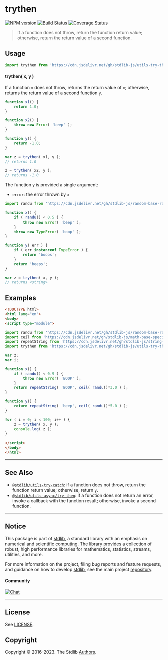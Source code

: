 <!--

@license Apache-2.0

Copyright (c) 2018 The Stdlib Authors.

Licensed under the Apache License, Version 2.0 (the "License");
you may not use this file except in compliance with the License.
You may obtain a copy of the License at

   http://www.apache.org/licenses/LICENSE-2.0

Unless required by applicable law or agreed to in writing, software
distributed under the License is distributed on an "AS IS" BASIS,
WITHOUT WARRANTIES OR CONDITIONS OF ANY KIND, either express or implied.
See the License for the specific language governing permissions and
limitations under the License.

-->

# trythen

[![NPM version][npm-image]][npm-url] [![Build Status][test-image]][test-url] [![Coverage Status][coverage-image]][coverage-url] <!-- [![dependencies][dependencies-image]][dependencies-url] -->

> If a function does not throw, return the function return value; otherwise, return the return value of a second function.

<!-- Section to include introductory text. Make sure to keep an empty line after the intro `section` element and another before the `/section` close. -->

<section class="intro">

</section>

<!-- /.intro -->

<!-- Package usage documentation. -->



<section class="usage">

## Usage

```javascript
import trythen from 'https://cdn.jsdelivr.net/gh/stdlib-js/utils-try-then@esm/index.mjs';
```

#### trythen( x, y )

If a function `x` does not throw, returns the return value of `x`; otherwise, returns the return value of a second function `y`.

```javascript
function x1() {
    return 1.0;
}

function x2() {
    throw new Error( 'beep' );
}

function y() {
    return -1.0;
}

var z = trythen( x1, y );
// returns 1.0

z = trythen( x2, y );
// returns -1.0
```

The function `y` is provided a single argument:

-   `error`: the error thrown by `x`

```javascript
import randu from 'https://cdn.jsdelivr.net/gh/stdlib-js/random-base-randu@esm/index.mjs';

function x() {
    if ( randu() < 0.5 ) {
        throw new Error( 'beep' );
    }
    throw new TypeError( 'boop' );
}

function y( err ) {
    if ( err instanceof TypeError ) {
        return 'boops';
    }
    return 'beeps';
}

var z = trythen( x, y );
// returns <string>
```

</section>

<!-- /.usage -->

<!-- Package usage notes. Make sure to keep an empty line after the `section` element and another before the `/section` close. -->

<section class="notes">

</section>

<!-- /.notes -->

<!-- Package usage examples. -->

<section class="examples">

## Examples

<!-- eslint no-undef: "error" -->

```html
<!DOCTYPE html>
<html lang="en">
<body>
<script type="module">

import randu from 'https://cdn.jsdelivr.net/gh/stdlib-js/random-base-randu@esm/index.mjs';
import ceil from 'https://cdn.jsdelivr.net/gh/stdlib-js/math-base-special-ceil@esm/index.mjs';
import repeatString from 'https://cdn.jsdelivr.net/gh/stdlib-js/string-repeat@esm/index.mjs';
import trythen from 'https://cdn.jsdelivr.net/gh/stdlib-js/utils-try-then@esm/index.mjs';

var z;
var i;

function x() {
    if ( randu() < 0.9 ) {
        throw new Error( 'BOOP' );
    }
    return repeatString( 'BOOP', ceil( randu()*3.0 ) );
}

function y() {
    return repeatString( 'beep', ceil( randu()*5.0 ) );
}

for ( i = 0; i < 100; i++ ) {
    z = trythen( x, y );
    console.log( z );
}

</script>
</body>
</html>
```

</section>

<!-- /.examples -->

<!-- Section to include cited references. If references are included, add a horizontal rule *before* the section. Make sure to keep an empty line after the `section` element and another before the `/section` close. -->

<section class="references">

</section>

<!-- /.references -->

<!-- Section for related `stdlib` packages. Do not manually edit this section, as it is automatically populated. -->

<section class="related">

* * *

## See Also

-   <span class="package-name">[`@stdlib/utils-try-catch`][@stdlib/utils/try-catch]</span><span class="delimiter">: </span><span class="description">if a function does not throw, return the function return value; otherwise, return `y`.</span>
-   <span class="package-name">[`@stdlib/utils-async/try-then`][@stdlib/utils/async/try-then]</span><span class="delimiter">: </span><span class="description">if a function does not return an error, invoke a callback with the function result; otherwise, invoke a second function.</span>

</section>

<!-- /.related -->

<!-- Section for all links. Make sure to keep an empty line after the `section` element and another before the `/section` close. -->


<section class="main-repo" >

* * *

## Notice

This package is part of [stdlib][stdlib], a standard library with an emphasis on numerical and scientific computing. The library provides a collection of robust, high performance libraries for mathematics, statistics, streams, utilities, and more.

For more information on the project, filing bug reports and feature requests, and guidance on how to develop [stdlib][stdlib], see the main project [repository][stdlib].

#### Community

[![Chat][chat-image]][chat-url]

---

## License

See [LICENSE][stdlib-license].


## Copyright

Copyright &copy; 2016-2023. The Stdlib [Authors][stdlib-authors].

</section>

<!-- /.stdlib -->

<!-- Section for all links. Make sure to keep an empty line after the `section` element and another before the `/section` close. -->

<section class="links">

[npm-image]: http://img.shields.io/npm/v/@stdlib/utils-try-then.svg
[npm-url]: https://npmjs.org/package/@stdlib/utils-try-then

[test-image]: https://github.com/stdlib-js/utils-try-then/actions/workflows/test.yml/badge.svg?branch=v0.0.8
[test-url]: https://github.com/stdlib-js/utils-try-then/actions/workflows/test.yml?query=branch:v0.0.8

[coverage-image]: https://img.shields.io/codecov/c/github/stdlib-js/utils-try-then/main.svg
[coverage-url]: https://codecov.io/github/stdlib-js/utils-try-then?branch=main

<!--

[dependencies-image]: https://img.shields.io/david/stdlib-js/utils-try-then.svg
[dependencies-url]: https://david-dm.org/stdlib-js/utils-try-then/main

-->

[chat-image]: https://img.shields.io/gitter/room/stdlib-js/stdlib.svg
[chat-url]: https://app.gitter.im/#/room/#stdlib-js_stdlib:gitter.im

[stdlib]: https://github.com/stdlib-js/stdlib

[stdlib-authors]: https://github.com/stdlib-js/stdlib/graphs/contributors

[umd]: https://github.com/umdjs/umd
[es-module]: https://developer.mozilla.org/en-US/docs/Web/JavaScript/Guide/Modules

[deno-url]: https://github.com/stdlib-js/utils-try-then/tree/deno
[umd-url]: https://github.com/stdlib-js/utils-try-then/tree/umd
[esm-url]: https://github.com/stdlib-js/utils-try-then/tree/esm
[branches-url]: https://github.com/stdlib-js/utils-try-then/blob/main/branches.md

[stdlib-license]: https://raw.githubusercontent.com/stdlib-js/utils-try-then/main/LICENSE

<!-- <related-links> -->

[@stdlib/utils/try-catch]: https://github.com/stdlib-js/utils-try-catch/tree/esm

[@stdlib/utils/async/try-then]: https://github.com/stdlib-js/utils-async-try-then/tree/esm

<!-- </related-links> -->

</section>

<!-- /.links -->
